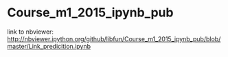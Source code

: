 # Course_m1_2015_ipynb_pub
link to nbviewer:
http://nbviewer.ipython.org/github/libfun/Course_m1_2015_ipynb_pub/blob/master/Link_predicition.ipynb
